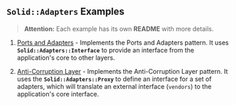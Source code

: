 ## `Solid::Adapters` Examples

> **Attention:** Each example has its own **README** with more details.

1. [Ports and Adapters](./ports_and_adapters) - Implements the Ports and Adapters pattern. It uses **`Solid::Adapters::Interface`** to provide an interface from the application's core to other layers.

2. [Anti-Corruption Layer](./anti_corruption_layer) - Implements the Anti-Corruption Layer pattern. It uses the **`Solid::Adapters::Proxy`** to define an interface for a set of adapters, which will translate an external interface (`vendors`) to the application's core interface.
